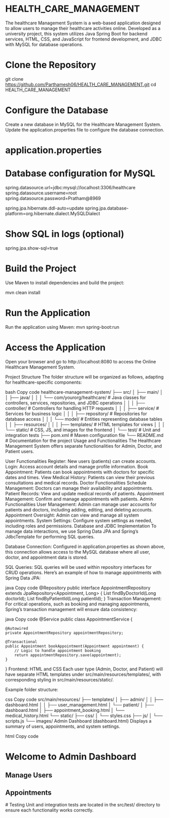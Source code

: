 # HEALTH_CARE_MANAGEMENT
The healthcare Management System is a web-based application designed to allow users to manage their healthcare activities online. Developed as a university project, this system utilizes Java Spring Boot for backend services, HTML, CSS, and JavaScript for frontend development, and JDBC with MySQL for database operations.

# Clone the Repository


git clone https://github.com/Parthamesh06/HEALTH_CARE_MANAGEMENT.git
cd HEALTH_CARE_MANAGEMENT

# Configure the Database

Create a new database in MySQL for the Healthcare Management System. Update the application.properties file to configure the database connection.


# application.properties
# Database configuration for MySQL
spring.datasource.url=jdbc:mysql://localhost:3306/healthcare
spring.datasource.username=root
spring.datasource.password=Pratham@8969


spring.jpa.hibernate.ddl-auto=update
spring.jpa.database-platform=org.hibernate.dialect.MySQLDialect

# Show SQL in logs (optional)
spring.jpa.show-sql=true

# Build the Project

Use Maven to install dependencies and build the project:

mvn clean install

# Run the Application

Run the application using Maven:
mvn spring-boot:run

# Access the Application

Open your browser and go to http://localhost:8080 to access the Online Healthcare Management System.

Project Structure
The folder structure will be organized as follows, adapting for healthcare-specific components:

bash
Copy code
healthcare-management-system/
├── src/
│   ├── main/
│   │   ├── java/
│   │   │   └── com/yourorg/healthcare/ # Java classes for controllers, services, repositories, and JDBC operations
│   │   │       ├── controller/         # Controllers for handling HTTP requests
│   │   │       ├── service/            # Services for business logic
│   │   │       ├── repository/         # Repositories for database access
│   │   │       └── model/              # Entities representing database tables
│   │   ├── resources/
│   │   │   ├── templates/              # HTML templates for views
│   │   │   └── static/                 # CSS, JS, and images for the frontend
│   └── test/                           # Unit and integration tests
├── pom.xml                             # Maven configuration file
└── README.md                           # Documentation for the project
Usage and Functionalities
The Healthcare Management System offers separate functionalities for Admin, Doctor, and Patient users.

User Functionalities
Register: New users (patients) can create accounts.
Login: Access account details and manage profile information.
Book Appointment: Patients can book appointments with doctors for specific dates and times.
View Medical History: Patients can view their previous consultations and medical records.
Doctor Functionalities
Schedule Management: Doctors can manage their availability and appointments.
Patient Records: View and update medical records of patients.
Appointment Management: Confirm and manage appointments with patients.
Admin Functionalities
User Management: Admin can manage user accounts for patients and doctors, including adding, editing, and deleting accounts.
Appointment Oversight: Admin can view and manage all system appointments.
System Settings: Configure system settings as needed, including roles and permissions.
Database and JDBC Implementation
To manage data interactions, we use Spring Data JPA and Spring’s JdbcTemplate for performing SQL queries.

Database Connection:
Configured in application.properties as shown above, this connection allows access to the MySQL database where all user, doctor, and appointment data is stored.

SQL Queries:
SQL queries will be used within repository interfaces for CRUD operations. Here’s an example of how to manage appointments with Spring Data JPA:

java
Copy code
@Repository
public interface AppointmentRepository extends JpaRepository<Appointment, Long> {
    List<Appointment> findByDoctorId(Long doctorId);
    List<Appointment> findByPatientId(Long patientId);
}
Transaction Management:
For critical operations, such as booking and managing appointments, Spring’s transaction management will ensure data consistency:

java
Copy code
@Service
public class AppointmentService {
    
    @Autowired
    private AppointmentRepository appointmentRepository;

    @Transactional
    public Appointment bookAppointment(Appointment appointment) {
        // Logic to handle appointment booking
        return appointmentRepository.save(appointment);
    }
}
Frontend: HTML and CSS
Each user type (Admin, Doctor, and Patient) will have separate HTML templates under src/main/resources/templates/, with corresponding styling in src/main/resources/static/.

Example folder structure:

css
Copy code
src/main/resources/
├── templates/
│   ├── admin/
│   │   ├── dashboard.html
│   │   ├── user_management.html
│   └── patient/
│       ├── dashboard.html
│       ├── appointment_booking.html
│       └── medical_history.html
└── static/
    ├── css/
    │   └── styles.css
    ├── js/
    │   └── scripts.js
    └── images/
Admin Dashboard (dashboard.html)
Displays a summary of users, appointments, and system settings.

html
Copy code
<!DOCTYPE html>
<html lang="en">
<head>
    <meta charset="UTF-8">
    <title>Admin Dashboard</title>
    <link rel="stylesheet" href="/css/styles.css">
</head>
<body>
    <h1>Welcome to Admin Dashboard</h1>
    <div class="dashboard-section">
        <h2>Manage Users</h2>
        <!-- User management table -->
    </div>
    <div class="dashboard-section">
        <h2>Appointments</h2>
        <!-- Appointment management table -->
    </div>
</body>
</html>
# Testing
Unit and integration tests are located in the src/test/ directory to ensure each functionality works correctly.
